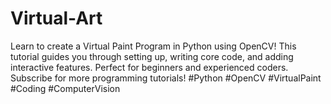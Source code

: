 # Virtual-Art
Learn to create a Virtual Paint Program in Python using OpenCV! This tutorial guides you through setting up, writing core code, and adding interactive features. Perfect for beginners and experienced coders. Subscribe for more programming tutorials! #Python #OpenCV #VirtualPaint #Coding #ComputerVision
